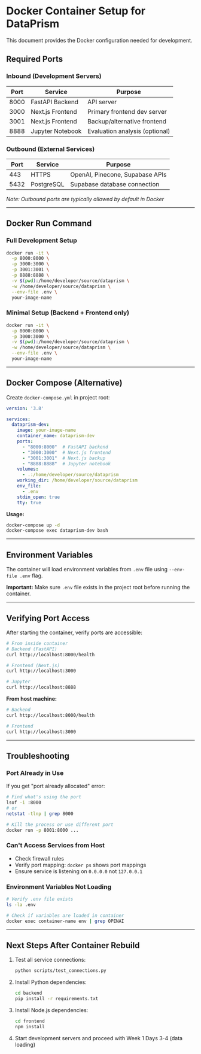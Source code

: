 # Docker Container Setup for DataPrism

This document provides the Docker configuration needed for development.

## Required Ports

### Inbound (Development Servers)
| Port | Service | Purpose |
|------|---------|---------|
| 8000 | FastAPI Backend | API server |
| 3000 | Next.js Frontend | Primary frontend dev server |
| 3001 | Next.js Frontend | Backup/alternative frontend |
| 8888 | Jupyter Notebook | Evaluation analysis (optional) |

### Outbound (External Services)
| Port | Service | Purpose |
|------|---------|---------|
| 443 | HTTPS | OpenAI, Pinecone, Supabase APIs |
| 5432 | PostgreSQL | Supabase database connection |

*Note: Outbound ports are typically allowed by default in Docker*

---

## Docker Run Command

### Full Development Setup
```bash
docker run -it \
  -p 8000:8000 \
  -p 3000:3000 \
  -p 3001:3001 \
  -p 8888:8888 \
  -v $(pwd):/home/developer/source/dataprism \
  -w /home/developer/source/dataprism \
  --env-file .env \
  your-image-name
```

### Minimal Setup (Backend + Frontend only)
```bash
docker run -it \
  -p 8000:8000 \
  -p 3000:3000 \
  -v $(pwd):/home/developer/source/dataprism \
  -w /home/developer/source/dataprism \
  --env-file .env \
  your-image-name
```

---

## Docker Compose (Alternative)

Create `docker-compose.yml` in project root:

```yaml
version: '3.8'

services:
  dataprism-dev:
    image: your-image-name
    container_name: dataprism-dev
    ports:
      - "8000:8000"  # FastAPI backend
      - "3000:3000"  # Next.js frontend
      - "3001:3001"  # Next.js backup
      - "8888:8888"  # Jupyter notebook
    volumes:
      - .:/home/developer/source/dataprism
    working_dir: /home/developer/source/dataprism
    env_file:
      - .env
    stdin_open: true
    tty: true
```

**Usage:**
```bash
docker-compose up -d
docker-compose exec dataprism-dev bash
```

---

## Environment Variables

The container will load environment variables from `.env` file using `--env-file .env` flag.

**Important:** Make sure `.env` file exists in the project root before running the container.

---

## Verifying Port Access

After starting the container, verify ports are accessible:

```bash
# From inside container
# Backend (FastAPI)
curl http://localhost:8000/health

# Frontend (Next.js)
curl http://localhost:3000

# Jupyter
curl http://localhost:8888
```

**From host machine:**
```bash
# Backend
curl http://localhost:8000/health

# Frontend
curl http://localhost:3000
```

---

## Troubleshooting

### Port Already in Use
If you get "port already allocated" error:

```bash
# Find what's using the port
lsof -i :8000
# or
netstat -tlnp | grep 8000

# Kill the process or use different port
docker run -p 8001:8000 ...
```

### Can't Access Services from Host
- Check firewall rules
- Verify port mapping: `docker ps` shows port mappings
- Ensure service is listening on `0.0.0.0` not `127.0.0.1`

### Environment Variables Not Loading
```bash
# Verify .env file exists
ls -la .env

# Check if variables are loaded in container
docker exec container-name env | grep OPENAI
```

---

## Next Steps After Container Rebuild

1. Test all service connections:
   ```bash
   python scripts/test_connections.py
   ```

2. Install Python dependencies:
   ```bash
   cd backend
   pip install -r requirements.txt
   ```

3. Install Node.js dependencies:
   ```bash
   cd frontend
   npm install
   ```

4. Start development servers and proceed with Week 1 Days 3-4 (data loading)
